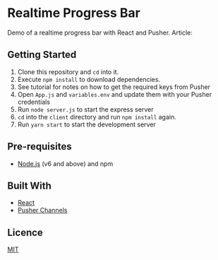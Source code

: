 # Realtime Progress Bar

Demo of a realtime progress bar with React and Pusher. Article:

## Getting Started

1. Clone this repository and `cd` into it.
2. Execute `npm install` to download dependencies.
3. See tutorial for notes on how to get the required keys from Pusher
4. Open `App.js` and `variables.env` and update them with your Pusher credentials
5. Run `node server.js` to start the express server
5. `cd` into the `client` directory and run `npm install` again.
6. Run `yarn start` to start the development server

## Pre-requisites

- [Node.js](https://nodejs.org/en) (v6 and above) and npm

## Built With

- [React](https://reactjs.org)
- [Pusher Channels](https://pusher.com/docs)

## Licence

[MIT](https://opensource.org/licenses/MIT)

